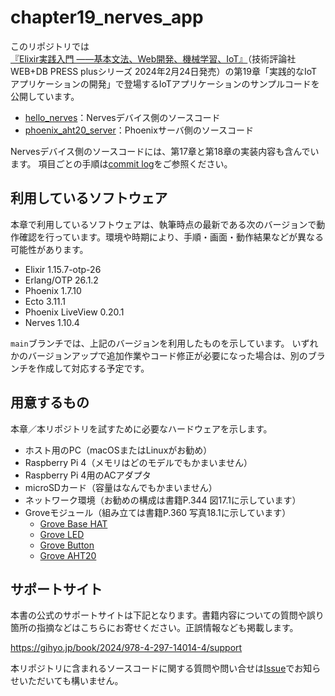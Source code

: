 # chapter19_nerves_app

このリポジトリでは[『Elixir実践入門 ――基本文法、Web開発、機械学習、IoT』](https://gihyo.jp/book/2024/978-4-297-14014-4/)（技術評論社 WEB+DB PRESS plusシリーズ 2024年2月24日発売）の第19章「実践的なIoTアプリケーションの開発」で登場するIoTアプリケーションのサンプルコードを公開しています。

- [hello_nerves](./hello_nerves)：Nervesデバイス側のソースコード
- [phoenix_aht20_server](./phoenix_aht20_server)：Phoenixサーバ側のソースコード

Nervesデバイス側のソースコードには、第17章と第18章の実装内容も含んでいます。
項目ごとの手順は[commit log](https://github.com/introduction-to-practical-elixir/chapter19_nerves_app/commits/main/)をご参照ください。

## 利用しているソフトウェア

本章で利用しているソフトウェアは、執筆時点の最新である次のバージョンで動作確認を行っています。環境や時期により、手順・画面・動作結果などが異なる可能性があります。

- Elixir 1.15.7-otp-26
- Erlang/OTP 26.1.2
- Phoenix 1.7.10
- Ecto 3.11.1
- Phoenix LiveView 0.20.1
- Nerves 1.10.4

`main`ブランチでは、上記のバージョンを利用したものを示しています。
いずれかのバージョンアップで追加作業やコード修正が必要になった場合は、別のブランチを作成して対応する予定です。

## 用意するもの

本章／本リポジトリを試すために必要なハードウェアを示します。

- ホスト用のPC（macOSまたはLinuxがお勧め）
- Raspberry Pi 4（メモリはどのモデルでもかまいません）
- Raspberry Pi 4用のACアダプタ
- microSDカード（容量はなんでもかまいません）
- ネットワーク環境（お勧めの構成は書籍P.344 図17.1に示しています）
- Groveモジュール（組み立ては書籍P.360 写真18.1に示しています）
  - [Grove Base HAT](https://www.seeedstudio.com/Grove-Base-Hat-for-Raspberry-Pi.html)
  - [Grove LED](https://www.seeedstudio.com/Grove-Red-LED.html)
  - [Grove Button](https://www.seeedstudio.com/Grove-Button.html)
  - [Grove AHT20](https://www.seeedstudio.com/Grove-AHT20-I2C-Industrial-grade-temperature-andhumidity-sensor-p-4497.html)

## サポートサイト

本書の公式のサポートサイトは下記となります。書籍内容についての質問や誤り箇所の指摘などはこちらにお寄せください。正誤情報なども掲載します。

https://gihyo.jp/book/2024/978-4-297-14014-4/support

本リポジトリに含まれるソースコードに関する質問や問い合せは[Issue](https://github.com/introduction-to-practical-elixir/chapter19_nerves_app/issues)でお知らせいただいても構いません。

